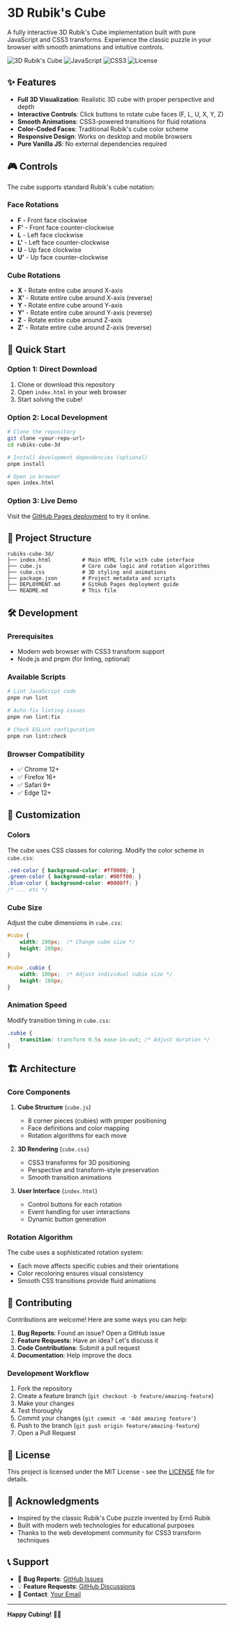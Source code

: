 # 3D Rubik's Cube

A fully interactive 3D Rubik's Cube implementation built with pure JavaScript and CSS3 transforms. Experience the classic puzzle in your browser with smooth animations and intuitive controls.

![3D Rubik's Cube](https://img.shields.io/badge/3D-Rubik's%20Cube-brightgreen)
![JavaScript](https://img.shields.io/badge/JavaScript-ES5-yellow)
![CSS3](https://img.shields.io/badge/CSS3-Transforms-blue)
![License](https://img.shields.io/badge/License-MIT-green)

## ✨ Features

- **Full 3D Visualization**: Realistic 3D cube with proper perspective and depth
- **Interactive Controls**: Click buttons to rotate cube faces (F, L, U, X, Y, Z)
- **Smooth Animations**: CSS3-powered transitions for fluid rotations
- **Color-Coded Faces**: Traditional Rubik's cube color scheme
- **Responsive Design**: Works on desktop and mobile browsers
- **Pure Vanilla JS**: No external dependencies required

## 🎮 Controls

The cube supports standard Rubik's cube notation:

### Face Rotations
- **F** - Front face clockwise
- **F'** - Front face counter-clockwise
- **L** - Left face clockwise  
- **L'** - Left face counter-clockwise
- **U** - Up face clockwise
- **U'** - Up face counter-clockwise

### Cube Rotations
- **X** - Rotate entire cube around X-axis
- **X'** - Rotate entire cube around X-axis (reverse)
- **Y** - Rotate entire cube around Y-axis
- **Y'** - Rotate entire cube around Y-axis (reverse)
- **Z** - Rotate entire cube around Z-axis
- **Z'** - Rotate entire cube around Z-axis (reverse)

## 🚀 Quick Start

### Option 1: Direct Download
1. Clone or download this repository
2. Open `index.html` in your web browser
3. Start solving the cube!

### Option 2: Local Development
```bash
# Clone the repository
git clone <your-repo-url>
cd rubiks-cube-3d

# Install development dependencies (optional)
pnpm install

# Open in browser
open index.html
```

### Option 3: Live Demo
Visit the [GitHub Pages deployment](https://your-username.github.io/your-repo-name) to try it online.

## 📁 Project Structure

```
rubiks-cube-3d/
├── index.html          # Main HTML file with cube interface
├── cube.js             # Core cube logic and rotation algorithms
├── cube.css            # 3D styling and animations
├── package.json        # Project metadata and scripts
├── DEPLOYMENT.md       # GitHub Pages deployment guide
└── README.md           # This file
```

## 🛠️ Development

### Prerequisites
- Modern web browser with CSS3 transform support
- Node.js and pnpm (for linting, optional)

### Available Scripts
```bash
# Lint JavaScript code
pnpm run lint

# Auto-fix linting issues
pnpm run lint:fix

# Check ESLint configuration
pnpm run lint:check
```

### Browser Compatibility
- ✅ Chrome 12+
- ✅ Firefox 16+
- ✅ Safari 9+
- ✅ Edge 12+

## 🎨 Customization

### Colors
The cube uses CSS classes for coloring. Modify the color scheme in `cube.css`:
```css
.red-color { background-color: #ff0000; }
.green-color { background-color: #00ff00; }
.blue-color { background-color: #0000ff; }
/* ... etc */
```

### Cube Size
Adjust the cube dimensions in `cube.css`:
```css
#cube {
    width: 200px;  /* Change cube size */
    height: 200px;
}

#cube .cubie {
    width: 100px;  /* Adjust individual cubie size */
    height: 100px;
}
```

### Animation Speed
Modify transition timing in `cube.css`:
```css
.cubie {
    transition: transform 0.5s ease-in-out; /* Adjust duration */
}
```

## 🏗️ Architecture

### Core Components

1. **Cube Structure** (`cube.js`)
   - 8 corner pieces (cubies) with proper positioning
   - Face definitions and color mapping
   - Rotation algorithms for each move

2. **3D Rendering** (`cube.css`)
   - CSS3 transforms for 3D positioning
   - Perspective and transform-style preservation
   - Smooth transition animations

3. **User Interface** (`index.html`)
   - Control buttons for each rotation
   - Event handling for user interactions
   - Dynamic button generation

### Rotation Algorithm
The cube uses a sophisticated rotation system:
- Each move affects specific cubies and their orientations
- Color recoloring ensures visual consistency
- Smooth CSS transitions provide fluid animations

## 🤝 Contributing

Contributions are welcome! Here are some ways you can help:

1. **Bug Reports**: Found an issue? Open a GitHub issue
2. **Feature Requests**: Have an idea? Let's discuss it
3. **Code Contributions**: Submit a pull request
4. **Documentation**: Help improve the docs

### Development Workflow
1. Fork the repository
2. Create a feature branch (`git checkout -b feature/amazing-feature`)
3. Make your changes
4. Test thoroughly
5. Commit your changes (`git commit -m 'Add amazing feature'`)
6. Push to the branch (`git push origin feature/amazing-feature`)
7. Open a Pull Request

## 📝 License

This project is licensed under the MIT License - see the [LICENSE](LICENSE) file for details.

## 🙏 Acknowledgments

- Inspired by the classic Rubik's Cube puzzle invented by Ernő Rubik
- Built with modern web technologies for educational purposes
- Thanks to the web development community for CSS3 transform techniques

## 📞 Support

- 🐛 **Bug Reports**: [GitHub Issues](https://github.com/your-username/your-repo-name/issues)
- 💡 **Feature Requests**: [GitHub Discussions](https://github.com/your-username/your-repo-name/discussions)
- 📧 **Contact**: [Your Email](mailto:your-email@example.com)

---

**Happy Cubing!** 🎲✨